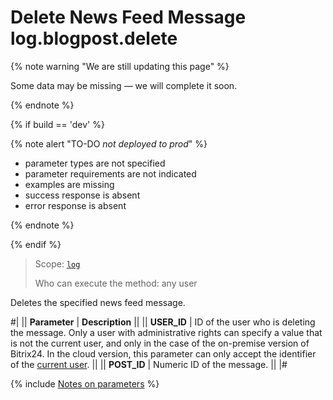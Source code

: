 # Delete News Feed Message log.blogpost.delete

{% note warning "We are still updating this page" %}

Some data may be missing — we will complete it soon.

{% endnote %}

{% if build == 'dev' %}

{% note alert "TO-DO _not deployed to prod_" %}

- parameter types are not specified
- parameter requirements are not indicated
- examples are missing
- success response is absent
- error response is absent

{% endnote %}

{% endif %}

> Scope: [`log`](../scopes/permissions.md)
>
> Who can execute the method: any user

Deletes the specified news feed message.

#|
|| **Parameter** | **Description** ||
|| **USER_ID** | ID of the user who is deleting the message. Only a user with administrative rights can specify a value that is not the current user, and only in the case of the on-premise version of Bitrix24. In the cloud version, this parameter can only accept the identifier of the [current user](../../settings/how-to-call-rest-api/authorization.md).  ||
|| **POST_ID** | Numeric ID of the message. ||
|#

{% include [Notes on parameters](../../_includes/required.md) %}